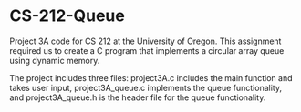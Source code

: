 # CS-212-Queue
Project 3A code for CS 212 at the University of Oregon. This assignment required us to create a C program that implements a circular array queue using dynamic memory.

The project includes three files: project3A.c includes the main function and takes user input, project3A_queue.c implements the queue functionality, and project3A_queue.h is the header file for the queue functionality.


